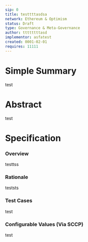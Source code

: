 ```yaml
---
sip: 0
title: testtttasdsa
network: Ethereum & Optimism
status: Draft
type: Governance & Meta-Governance
author: ttttttttasd
implementor: asfatest
created: 0001-02-01
requires: 11111
---
```


# Simple Summary

<p>test</p>

# Abstract

<p>test</p>

# Specification


### Overview

<p>testtss</p>

### Rationale

<p>teststs</p>

### Test Cases

<p>test</p>


### Configurable Values (Via SCCP)

<p>test</p>